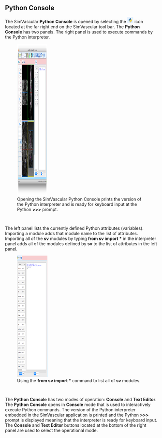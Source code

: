 ## Python Console ##
The SimVascular **Python Console** is opened by selecting the 
<img src="documentation/python_interface/imgs/python-icon.png" width="20" height="20"> icon 
located at the far right end on the SimVascular tool bar. The **Python Console** has two panels. 
The right panel is used to execute commands by the Python interpreter. 

<figure>
  <img class="svImg svImgXl" src="documentation/python_interface/imgs/main-window-1.png" width="100" height="500">
  <figcaption class="svCaption" > Opening the SimVascular Python Console prints the version of the Python interpreter and is ready for keyboard input at 
                                  the Python <b>>>></b> prompt. 
</figure>
<br>


The left panel lists the currently defined Python attributes (variables). Importing a module adds that module name to the list of attributes. Importing 
all of the <b>sv</b> modules by typing <b>from sv import *</b> in the interpreter panel adds all of the modules defined by <b>sv</b> to the list of attributes
in the left panel.

<figure>
  <img class="svImg svImgMd" src="documentation/python_interface/imgs/console-atts.png" width="100" height="400">
  <figcaption class="svCaption"> Using the <b>from sv import *</b> command to list all of <b>sv</b> modules.
</figure>

<br>

The <b>Python Console</b> has two modes of operation: <b>Console</b> and <b>Text Editor</b>. The <b>Python Console</b> opens in <b>Console</b> mode 
that is used to interactively execute Python commands. The version of the Python interpreter embedded in the SimVascular application is printed 
and the Python **>>>** prompt is displayed meaning that the interpreter is ready for keyboard input. The <b>Console</b> and <b>Text Editor</b> 
buttons located at the bottom of the right panel are used to select the operational mode.

